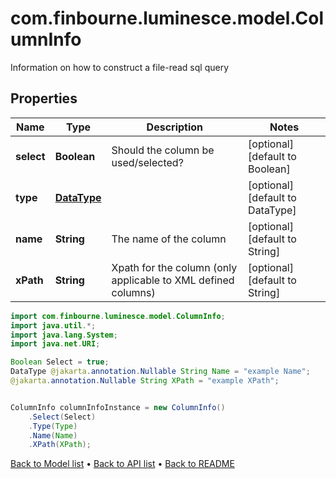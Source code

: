 # com.finbourne.luminesce.model.ColumnInfo
Information on how to construct a file-read sql query

## Properties

Name | Type | Description | Notes
------------ | ------------- | ------------- | -------------
**select** | **Boolean** | Should the column be used/selected? | [optional] [default to Boolean]
**type** | [**DataType**](DataType.md) |  | [optional] [default to DataType]
**name** | **String** | The name of the column | [optional] [default to String]
**xPath** | **String** | Xpath for the column (only applicable to XML defined columns) | [optional] [default to String]

```java
import com.finbourne.luminesce.model.ColumnInfo;
import java.util.*;
import java.lang.System;
import java.net.URI;

Boolean Select = true;
DataType @jakarta.annotation.Nullable String Name = "example Name";
@jakarta.annotation.Nullable String XPath = "example XPath";


ColumnInfo columnInfoInstance = new ColumnInfo()
    .Select(Select)
    .Type(Type)
    .Name(Name)
    .XPath(XPath);
```


[Back to Model list](../README.md#documentation-for-models) &#8226; [Back to API list](../README.md#documentation-for-api-endpoints) &#8226; [Back to README](../README.md)
